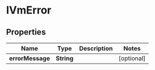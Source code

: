 
# IVmError

## Properties
Name | Type | Description | Notes
------------ | ------------- | ------------- | -------------
**errorMessage** | **String** |  |  [optional]



